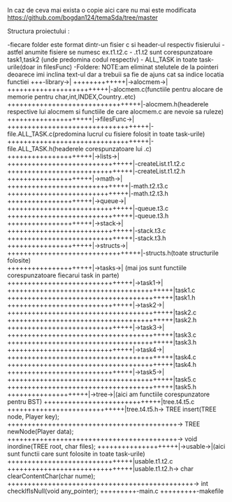 In caz de ceva mai exista o copie aici care nu mai este modificata
https://github.com/bogdan124/temaSda/tree/master

Structura proiectului :

  -fiecare folder este format dintr-un fisier c si header-ul respectiv fisierului
        -astfel anumite fisiere se numesc ex.t1.t2.c
              - .t1.t2 sunt corespunzatoare task1,task2 (unde predomina codul respectiv)
              - ALL_TASK in toate task-urile(doar in filesFunc)
  -Foldere:
  NOTE:am eliminat stelutele de la pointeri deoarece imi inclina text-ul
  dar a trebuii sa fie de ajuns cat sa indice locatia functiei
+++-library->|
+++++++++++++|->alocmem->|
+++++++++++++++++++++++++|-alocmem.c(functiile pentru alocare de memorie pentru  char,int,INDEX,Country..etc)
+++++++++++++++++++++++++++++++++|-alocmem.h(headerele respective lui alocmem si functiile de care alocmem.c are nevoie sa ruleze)
+++++++++++++++++++++|->filesFunc->|
+++++++++++++++++++++++++++++++++++|-file.ALL_TASK.c(predomina lucrul cu fisiere folosit in toate task-urile)            
+++++++++++++++++++++++++++++++++++|-file.ALL_TASK.h(headerele corespunzatoare lui .c)
+++++++++++++++++++++|->lists->|
+++++++++++++++++++++++++++++++|-createList.t1.t2.c
+++++++++++++++++++++++++++++++|-createList.t1.t2.h
+++++++++++++++++++++|->math->|
++++++++++++++++++++++++++++++|-math.t2.t3.c
++++++++++++++++++++++++++++++|-math.t2.t3.h                               
+++++++++++++++++++++|->queue->|
+++++++++++++++++++++++++++++++|-queue.t3.c
+++++++++++++++++++++++++++++++|-queue.t3.h
+++++++++++++++++++++|->stack->|
+++++++++++++++++++++++++++++++|-stack.t3.c
+++++++++++++++++++++++++++++++|-stack.t3.h
+++++++++++++++++++++|->structs->|
+++++++++++++++++++++++++++++++++|-structs.h(toate structurile folosite)  
+++++++++++++++++++++|->tasks->|  (mai jos sunt functiile corespunzatoare fiecarui task in parte)     
+++++++++++++++++++++++++++++++|->task1->|
+++++++++++++++++++++++++++++++++++++++++|task1.c
+++++++++++++++++++++++++++++++++++++++++|task1.h
+++++++++++++++++++++++++++++++|->task2->|
+++++++++++++++++++++++++++++++++++++++++|task2.c
+++++++++++++++++++++++++++++++++++++++++|task2.h
+++++++++++++++++++++++++++++++|->task3->|
+++++++++++++++++++++++++++++++++++++++++|task3.c
+++++++++++++++++++++++++++++++++++++++++|task3.h
+++++++++++++++++++++++++++++++|->task4->|
+++++++++++++++++++++++++++++++++++++++++|task4.c
+++++++++++++++++++++++++++++++++++++++++|task4.h
+++++++++++++++++++++++++++++++|->task5->|
+++++++++++++++++++++++++++++++++++++++++|task5.c
+++++++++++++++++++++++++++++++++++++++++|task5.h
++++++++++++++++++++|->tree->|(aici am functiile corespunzatore pentru BST)
+++++++++++++++++++++++++++++|tree.t4.t5.c
+++++++++++++++++++++++++++++|tree.t4.t5.h->    TREE insert(TREE node, Player key);
++++++++++++++++++++++++++++++++++++++++++->    TREE newNode(Player data);
++++++++++++++++++++++++++++++++++++++++++->    void inordine(TREE root, char files);
++++++++++++++++++++|->usable->|(aici sunt functii care sunt folosite in toate task-urile)
+++++++++++++++++++++++++++++++|usable.t1.t2.c
+++++++++++++++++++++++++++++++|usable.t1.t2.h->  char clearContentChar(char nume);
++++++++++++++++++++++++++++++++++++++++++++++->  int checkIfIsNull(void any_pointer);
+++++++++-main.c
+++++++++-makefile                     
